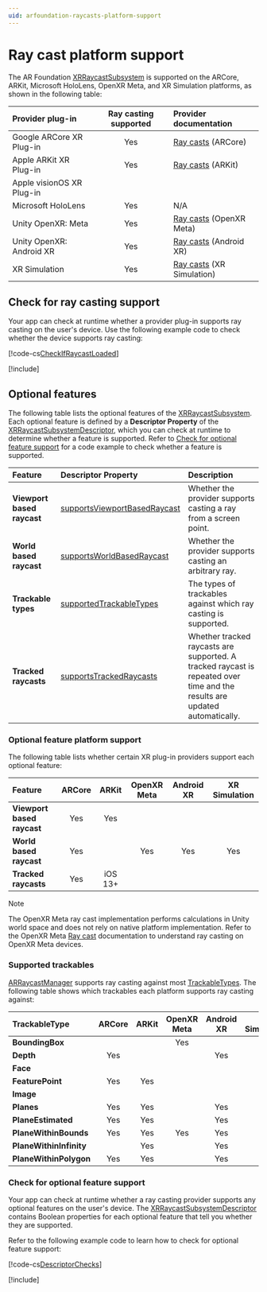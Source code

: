 ```yaml
---
uid: arfoundation-raycasts-platform-support
---
```

# Ray cast platform support

The AR Foundation [XRRaycastSubsystem](xref:UnityEngine.XR.ARSubsystems.XRRaycastSubsystem) is supported on the ARCore, ARKit, Microsoft HoloLens, OpenXR Meta, and XR Simulation platforms, as shown in the following table:

| Provider plug-in          | Ray casting supported | Provider documentation                         |
| :------------------------ | :-------------------: | :--------------------------------------------- |
| Google ARCore XR Plug-in  |           Yes         | [Ray casts](xref:arcore-raycasts) (ARCore)     |
| Apple ARKit XR Plug-in    |           Yes         | [Ray casts](xref:arkit-raycasts) (ARKit)       |
| Apple visionOS XR Plug-in |                       |                                                |
| Microsoft HoloLens        |           Yes         | N/A                                            |
| Unity OpenXR: Meta        |           Yes         | [Ray casts](xref:meta-openxr-raycasts) (OpenXR Meta) |
| Unity OpenXR: Android XR  |           Yes         | [Ray casts](xref:androidxr-openxr-raycasts) (Android XR) |
| XR Simulation             |           Yes         | [Ray casts](xref:arfoundation-simulation-raycasts) (XR Simulation) |

## Check for ray casting support

Your app can check at runtime whether a provider plug-in supports ray casting on the user's device. Use the following example code to check whether the device supports ray casting:

[!code-cs[CheckIfRaycastLoaded](../../../Tests/Runtime/CodeSamples/LoaderUtilitySamples.cs#CheckIfRaycastLoaded)]

[!include[](../../snippets/initialization.md)]

## Optional features

The following table lists the optional features of the [XRRaycastSubsystem](xref:UnityEngine.XR.ARSubsystems.XRRaycastSubsystem). Each optional feature is defined by a **Descriptor Property** of the [XRRaycastSubsystemDescriptor](xref:UnityEngine.XR.ARSubsystems.XRRaycastSubsystemDescriptor), which you can check at runtime to determine whether a feature is supported. Refer to [Check for optional feature support](#check-feature-support) for a code example to check whether a feature is supported.

| Feature                    | Descriptor Property | Description |
| :------------------------- | :------------------ | :---------- |
| **Viewport based raycast** | [supportsViewportBasedRaycast](xref:UnityEngine.XR.ARSubsystems.XRRaycastSubsystemDescriptor.supportsViewportBasedRaycast)| Whether the provider supports casting a ray from a screen point. |
| **World based raycast**    |  [supportsWorldBasedRaycast](xref:UnityEngine.XR.ARSubsystems.XRRaycastSubsystemDescriptor.supportsWorldBasedRaycast)   | Whether the provider supports casting an arbitrary ray. |
| **Trackable types**        | [supportedTrackableTypes](xref:UnityEngine.XR.ARSubsystems.XRRaycastSubsystemDescriptor.supportedTrackableTypes) | The types of trackables against which ray casting is supported. |
| **Tracked raycasts**       | [supportsTrackedRaycasts](xref:UnityEngine.XR.ARSubsystems.XRRaycastSubsystemDescriptor.supportsTrackedRaycasts) | Whether tracked raycasts are supported. A tracked raycast is repeated over time and the results are updated automatically. |

<a id="optional-features-support-table"/>

### Optional feature platform support

The following table lists whether certain XR plug-in providers support each optional feature:

| Feature                    | ARCore | ARKit   | OpenXR Meta | Android XR | XR Simulation |
| :------------------------- | :----: | :-----: | :---------: | :--------: | :-----------: |
| **Viewport based raycast** |   Yes  |   Yes   |             |            |               |
| **World based raycast**    |   Yes  |         |     Yes     |     Yes    |      Yes      |
| **Tracked raycasts**       |   Yes  | iOS 13+ |             |            |               |

> [!NOTE]
> The OpenXR Meta ray cast implementation performs calculations in Unity world space and does not rely on native platform implementation. Refer to the OpenXR Meta [Ray cast](xref:meta-openxr-raycasts) documentation to understand ray casting on OpenXR Meta devices.

<a id="supported-trackables"/>

### Supported trackables

[ARRaycastManager](xref:UnityEngine.XR.ARFoundation.ARRaycastManager) supports ray casting against most [TrackableTypes](xref:UnityEngine.XR.ARSubsystems.TrackableType). The following table shows which trackables each platform supports ray casting against:

| TrackableType           | ARCore | ARKit | OpenXR Meta | Android XR | XR Simulation |
| :---------------------- | :----: | :---: | :---------: | :--------: | :-----------: |
| **BoundingBox**         |        |       |     Yes     |            |               |
| **Depth**               |  Yes   |       |             |    Yes     |               |
| **Face**                |        |       |             |            |               |
| **FeaturePoint**        |  Yes   |  Yes  |             |            |      Yes      |
| **Image**               |        |       |             |            |               |
| **Planes**              |  Yes   |  Yes  |             |    Yes     |      Yes      |
| **PlaneEstimated**      |  Yes   |  Yes  |             |    Yes     |      Yes      |
| **PlaneWithinBounds**   |  Yes   |  Yes  |     Yes     |    Yes     |      Yes      |
| **PlaneWithinInfinity** |        |  Yes  |             |    Yes     |      Yes      |
| **PlaneWithinPolygon**  |  Yes   |  Yes  |             |    Yes     |      Yes      |

<a id="check-feature-support"></a>

### Check for optional feature support

Your app can check at runtime whether a ray casting provider supports any optional features on the user's device. The [XRRaycastSubsystemDescriptor](xref:UnityEngine.XR.ARSubsystems.XRRaycastSubsystemDescriptor) contains Boolean properties for each optional feature that tell you whether they are supported.

Refer to the following example code to learn how to check for optional feature support:

[!code-cs[DescriptorChecks](../../../Tests/Runtime/CodeSamples/ARRaycastManagerSamples.cs#DescriptorChecks)]

[!include[](../../snippets/apple-arkit-trademark.md)]
